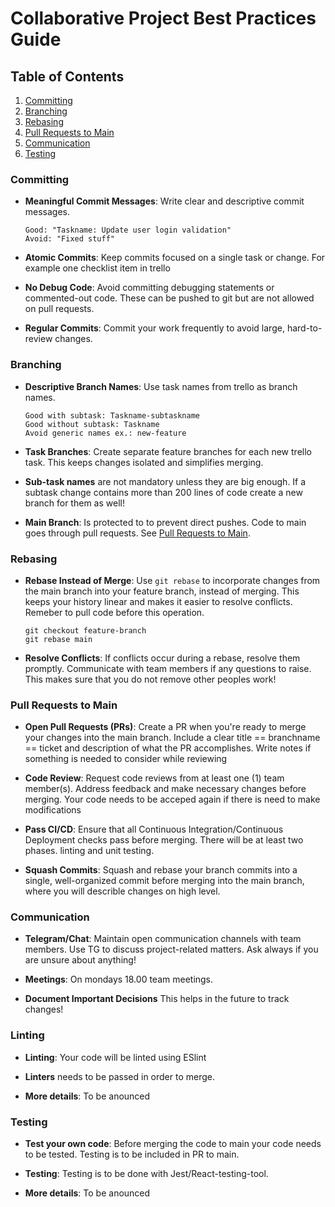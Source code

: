 # Collaborative Project Best Practices Guide

## Table of Contents
1. [Committing](#committing)
2. [Branching](#branching)
3. [Rebasing](#rebasing)
4. [Pull Requests to Main](#pull-requests-to-main)
5. [Communication](#communication)
6. [Testing](#testing)

### Committing <a name="committing"></a>
- **Meaningful Commit Messages**: Write clear and descriptive commit messages.
  ```shell
  Good: "Taskname: Update user login validation"
  Avoid: "Fixed stuff"
  ```

- **Atomic Commits**: Keep commits focused on a single task or change. For example one checklist item in trello

- **No Debug Code**: Avoid committing debugging statements or commented-out code. These can be pushed to git but are not allowed on pull requests.
  
- **Regular Commits**: Commit your work frequently to avoid large, hard-to-review changes.

### Branching <a name="branching"></a>
- **Descriptive Branch Names**: Use task names from trello as branch names. 
  ```shell
  Good with subtask: Taskname-subtaskname 
  Good without subtask: Taskname
  Avoid generic names ex.: new-feature
  ```

- **Task Branches**: Create separate feature branches for each new trello task. This keeps changes isolated and simplifies merging.

- **Sub-task names** are not mandatory unless they are big enough. If a subtask change contains more than 200 lines of code create a new branch for them as well!

- **Main Branch**: Is protected to to prevent direct pushes. Code to main goes through pull requests. See [Pull Requests to Main](#pull-requests-to-main).

### Rebasing <a name="rebasing"></a>
- **Rebase Instead of Merge**: Use `git rebase` to incorporate changes from the main branch into your feature branch, instead of merging. This keeps your history linear and makes it easier to resolve conflicts. Remeber to pull code before this operation.
  ```shell
  git checkout feature-branch
  git rebase main
  ```

- **Resolve Conflicts**: If conflicts occur during a rebase, resolve them promptly. Communicate with team members if any questions to raise. This makes sure
that you do not remove other peoples work!

### Pull Requests to Main <a name="pull-requests-to-main"></a>
- **Open Pull Requests (PRs)**: Create a PR when you're ready to merge your changes into the main branch. Include a clear title == branchname == ticket and description of what the PR accomplishes. Write notes if something is needed to consider while reviewing
  
- **Code Review**: Request code reviews from at least one (1) team member(s). Address feedback and make necessary changes before merging. Your code needs to be acceped again if there is need to make modifications

- **Pass CI/CD**: Ensure that all Continuous Integration/Continuous Deployment checks pass before merging. There will be at least two phases. linting and unit testing.

- **Squash Commits**: Squash and rebase your branch commits into a single, well-organized commit before merging into the main branch, where you will describle changes on high level.

### Communication <a name="communication"></a>
- **Telegram/Chat**: Maintain open communication channels with team members. Use TG to discuss project-related matters. Ask always if you are unsure about anything!

- **Meetings**: On mondays 18.00 team meetings. 

- **Document Important Decisions** This helps in the future to track changes!

### Linting <a name="linting"></a>
- **Linting**: Your code will be linted using ESlint 

- **Linters** needs to be passed in order to merge.

- **More details**: To be anounced

### Testing <a name="testing"></a>
- **Test your own code**: Before merging the code to main your code needs to be tested. Testing is to be included in PR to main. 

- **Testing**: Testing is to be done with Jest/React-testing-tool.

- **More details**: To be anounced
